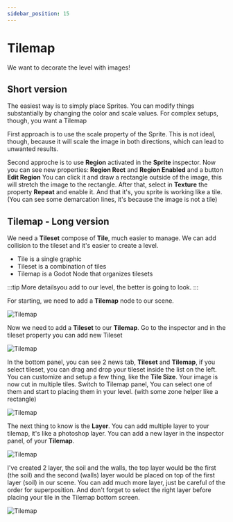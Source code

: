 ```yaml
---
sidebar_position: 15
---
```


# Tilemap

We want to decorate the level with images!

## Short version

The easiest way is to simply place Sprites. You can modify things substantially by changing the color and scale values.
For complex setups, though, you want a Tilemap

First approach is to use the scale property of the Sprite. This is not ideal, though, because it will scale the image in both directions, which can lead to unwanted results.

Second approche is to use **Region** activated in the **Sprite** inspector.
Now you can see new properties: **Region Rect** and **Region Enabled** and a button **Edit Region**
You can click it and draw a rectangle outside of the image, this will stretch the image to the rectangle. After that, select in **Texture** the property **Repeat** and enable it.
And that it's, you sprite is working like a tile. (You can see some demarcation lines, it's because the image is not a tile)

## Tilemap - Long version

We need a **Tileset** compose of **Tile**, much easier to manage. We can add collision to the tileset and it's easier to create a level.

* Tile is a single graphic
* Tileset is a combination of tiles
* Tilemap is a Godot Node that organizes tilesets

:::tip
More detailsyou add to our level, the better is going to look.
:::

For starting, we need to add a **Tilemap** node to our scene.

![Tilemap](/img/node-tilemap.png)

Now we need to add a **Tileset** to our **Tilemap**. Go to the inspector and in the tileset property you can add new Tileset

![Tilemap](/img/adding-tileset.png)

In the bottom panel, you can see 2 news tab, **Tileset** and **Tilemap**, if you select tileset, you can drag and drop your tileset inside the list on the left. You can customize and setup a few thing, like the **Tile Size**.
Your image is now cut in multiple tiles. Switch to Tilemap panel, You can select one of them and start to placing them in your level. (with some zone helper like a rectangle)

![Tilemap](/img/tileset.png)

The next thing to know is the **Layer**. You can add multiple layer to your tilemap, it's like a photoshop layer. You can add a new layer in the inspector panel, of your **Tilemap**.

![Tilemap](/img/tilemap-layer.png)

I've created 2 layer, the soil and the walls, the top layer would be the first (the soil) and the second (walls) layer would be placed on top of the first layer (soil) in our scene.
You can add much more layer, just be careful of the order for superposition. And don't forget to select the right layer before placing your tile in the Tilemap bottom screen.

![Tilemap](/img/layer-selector.png)